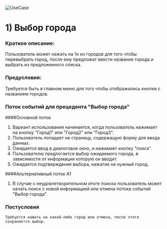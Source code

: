 ![UseCase](https://github.com/vampir9939/Tritpo/blob/master/MyWeather/Documentation/Diagrams/UseCase.jpg "UseCase")# 1) Выбор города###	Краткое описание:Пользователь может нажать на 1н из городов для того чтобы перевыбрать город, после ему предложат ввести название города и выбрать из предложенного списка.###	Предусловия:Требуется быть в главном меню для того чтобы отображались кнопки с названием городов.		###	Поток событий для прецедента "Выбор города"####Основной поток1. Вариант использования начинается, когда пользователь нажимает на кнопку "Город1" или "Город2" или "Город3".2. Пользователь попадает на страницу, содержащую форму для ввода данных.3. Ожидается ввод в диалоговое окно, и нажимает кнопку "поиск".4. Пользователю предлогается выбор ожидаемого города, в зависимости от информации 		которую он вводит.5. Ожидается подтверждения выбора, нажатие на нужный город.####Альтернативный поток A11. В случае с неудовлетворительном итоге поиска пользователь может начать поиск с новой 		информацией или отмена потока событий "Выбор города".###	Постусловия	Требуется нажать на какой-либо город или отмена, после этого сохраняется выбор.